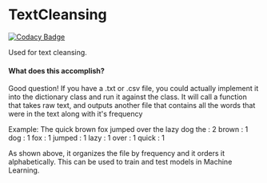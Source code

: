 # TextCleansing

[![Codacy Badge](https://api.codacy.com/project/badge/Grade/7a4ddaaf3f1149f7b907ddfbbb61f7a4)](https://app.codacy.com/app/ChrisNosowsky/TextCleansing?utm_source=github.com&utm_medium=referral&utm_content=ChrisNosowsky/TextCleansing&utm_campaign=Badge_Grade_Dashboard)

Used for text cleansing.


#### What does this accomplish?

Good question! If you have a .txt or .csv file, you could actually implement it into the dictionary class and run it against the class. It will call a function that takes raw text, and outputs another file that contains all the words that were in the text along with it's frequency

Example: The quick brown fox jumped over the lazy dog
the : 2
brown : 1
dog : 1
fox : 1
jumped : 1
lazy : 1
over : 1
quick : 1


As shown above, it organizes the file by frequency and it orders it alphabetically. This can be used to train and test models in Machine Learning.

